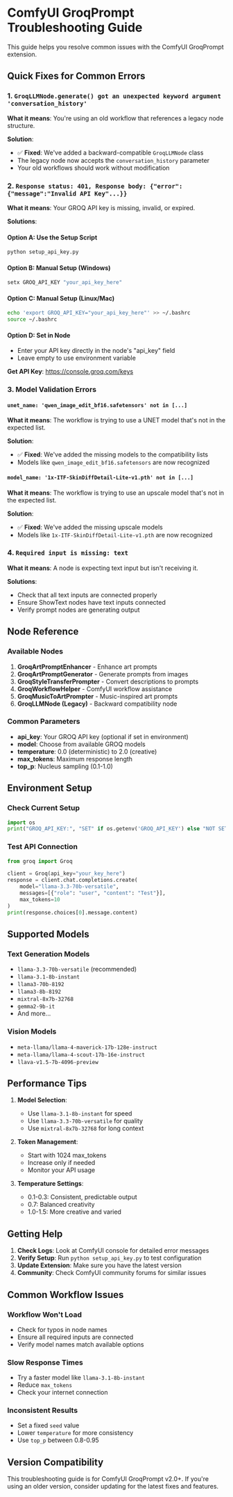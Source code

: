 # ComfyUI GroqPrompt Troubleshooting Guide

This guide helps you resolve common issues with the ComfyUI GroqPrompt extension.

## Quick Fixes for Common Errors

### 1. `GroqLLMNode.generate() got an unexpected keyword argument 'conversation_history'`

**What it means**: You're using an old workflow that references a legacy node structure.

**Solution**: 
- ✅ **Fixed**: We've added a backward-compatible `GroqLLMNode` class
- The legacy node now accepts the `conversation_history` parameter
- Your old workflows should work without modification

### 2. `Response status: 401, Response body: {"error":{"message":"Invalid API Key"...}}`

**What it means**: Your GROQ API key is missing, invalid, or expired.

**Solutions**:

#### Option A: Use the Setup Script
```bash
python setup_api_key.py
```

#### Option B: Manual Setup (Windows)
```cmd
setx GROQ_API_KEY "your_api_key_here"
```

#### Option C: Manual Setup (Linux/Mac)
```bash
echo 'export GROQ_API_KEY="your_api_key_here"' >> ~/.bashrc
source ~/.bashrc
```

#### Option D: Set in Node
- Enter your API key directly in the node's "api_key" field
- Leave empty to use environment variable

**Get API Key**: https://console.groq.com/keys

### 3. Model Validation Errors

#### `unet_name: 'qwen_image_edit_bf16.safetensors' not in [...] `

**What it means**: The workflow is trying to use a UNET model that's not in the expected list.

**Solution**: 
- ✅ **Fixed**: We've added the missing models to the compatibility lists
- Models like `qwen_image_edit_bf16.safetensors` are now recognized

#### `model_name: '1x-ITF-SkinDiffDetail-Lite-v1.pth' not in [...]`

**What it means**: The workflow is trying to use an upscale model that's not in the expected list.

**Solution**: 
- ✅ **Fixed**: We've added the missing upscale models
- Models like `1x-ITF-SkinDiffDetail-Lite-v1.pth` are now recognized

### 4. `Required input is missing: text`

**What it means**: A node is expecting text input but isn't receiving it.

**Solutions**:
- Check that all text inputs are connected properly
- Ensure ShowText nodes have text inputs connected
- Verify prompt nodes are generating output

## Node Reference

### Available Nodes

1. **GroqArtPromptEnhancer** - Enhance art prompts
2. **GroqArtPromptGenerator** - Generate prompts from images  
3. **GroqStyleTransferPrompter** - Convert descriptions to prompts
4. **GroqWorkflowHelper** - ComfyUI workflow assistance
5. **GroqMusicToArtPrompter** - Music-inspired art prompts
6. **GroqLLMNode (Legacy)** - Backward compatibility node

### Common Parameters

- **api_key**: Your GROQ API key (optional if set in environment)
- **model**: Choose from available GROQ models
- **temperature**: 0.0 (deterministic) to 2.0 (creative)
- **max_tokens**: Maximum response length
- **top_p**: Nucleus sampling (0.1-1.0)

## Environment Setup

### Check Current Setup
```python
import os
print("GROQ_API_KEY:", "SET" if os.getenv('GROQ_API_KEY') else "NOT SET")
```

### Test API Connection
```python
from groq import Groq

client = Groq(api_key="your_key_here")
response = client.chat.completions.create(
    model="llama-3.3-70b-versatile",
    messages=[{"role": "user", "content": "Test"}],
    max_tokens=10
)
print(response.choices[0].message.content)
```

## Supported Models

### Text Generation Models
- `llama-3.3-70b-versatile` (recommended)
- `llama-3.1-8b-instant`
- `llama3-70b-8192`
- `llama3-8b-8192`
- `mixtral-8x7b-32768`
- `gemma2-9b-it`
- And more...

### Vision Models
- `meta-llama/llama-4-maverick-17b-128e-instruct`
- `meta-llama/llama-4-scout-17b-16e-instruct`
- `llava-v1.5-7b-4096-preview`

## Performance Tips

1. **Model Selection**:
   - Use `llama-3.1-8b-instant` for speed
   - Use `llama-3.3-70b-versatile` for quality
   - Use `mixtral-8x7b-32768` for long context

2. **Token Management**:
   - Start with 1024 max_tokens
   - Increase only if needed
   - Monitor your API usage

3. **Temperature Settings**:
   - 0.1-0.3: Consistent, predictable output
   - 0.7: Balanced creativity
   - 1.0-1.5: More creative and varied

## Getting Help

1. **Check Logs**: Look at ComfyUI console for detailed error messages
2. **Verify Setup**: Run `python setup_api_key.py` to test configuration
3. **Update Extension**: Make sure you have the latest version
4. **Community**: Check ComfyUI community forums for similar issues

## Common Workflow Issues

### Workflow Won't Load
- Check for typos in node names
- Ensure all required inputs are connected
- Verify model names match available options

### Slow Response Times
- Try a faster model like `llama-3.1-8b-instant`
- Reduce `max_tokens`
- Check your internet connection

### Inconsistent Results
- Set a fixed `seed` value
- Lower `temperature` for more consistency
- Use `top_p` between 0.8-0.95

## Version Compatibility

This troubleshooting guide is for ComfyUI GroqPrompt v2.0+. If you're using an older version, consider updating for the latest fixes and features.
